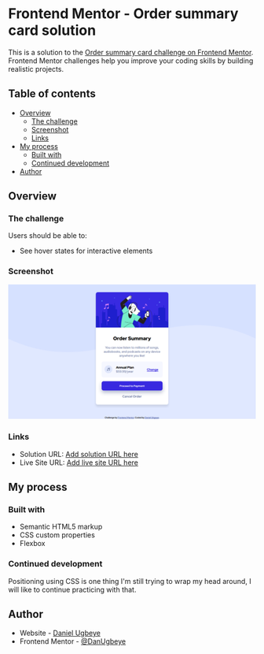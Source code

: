 # Frontend Mentor - Order summary card solution

This is a solution to the [Order summary card challenge on Frontend Mentor](https://www.frontendmentor.io/challenges/order-summary-component-QlPmajDUj). Frontend Mentor challenges help you improve your coding skills by building realistic projects. 

## Table of contents

- [Overview](#overview)
  - [The challenge](#the-challenge)
  - [Screenshot](#screenshot)
  - [Links](#links)
- [My process](#my-process)
  - [Built with](#built-with)
  - [Continued development](#continued-development)
- [Author](#author)


## Overview

### The challenge

Users should be able to:

- See hover states for interactive elements

### Screenshot

![](./screenshot.png)

### Links

- Solution URL: [Add solution URL here](https://github.com/DanUgbeye/FrontEndMentor-Challenges/tree/main/order-summary-component-main)
- Live Site URL: [Add live site URL here](https://mybuilds.netlify.app/)

## My process

### Built with

- Semantic HTML5 markup
- CSS custom properties
- Flexbox


### Continued development

Positioning using CSS is one thing I'm still trying to wrap my head around, I will like to continue practicing with that.

## Author

- Website - [Daniel Ugbeye](https://www.your-site.com)
- Frontend Mentor - [@DanUgbeye](https://www.frontendmentor.io/profile/DanUgbeye)


